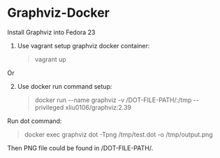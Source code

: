 # Graphviz-Docker

Install Graphviz into Fedora 23

1. Use vagrant setup graphviz docker container:
   > vagrant up

Or

2. Use docker run command setup:
   > docker run --name graphviz -v /DOT-FILE-PATH/:/tmp --privileged xliu0106/graphviz:2.39
   
Run dot command:
   > docker exec graphviz dot -Tpng /tmp/test.dot -o /tmp/output.png

Then PNG file could be found in /DOT-FILE-PATH/.

